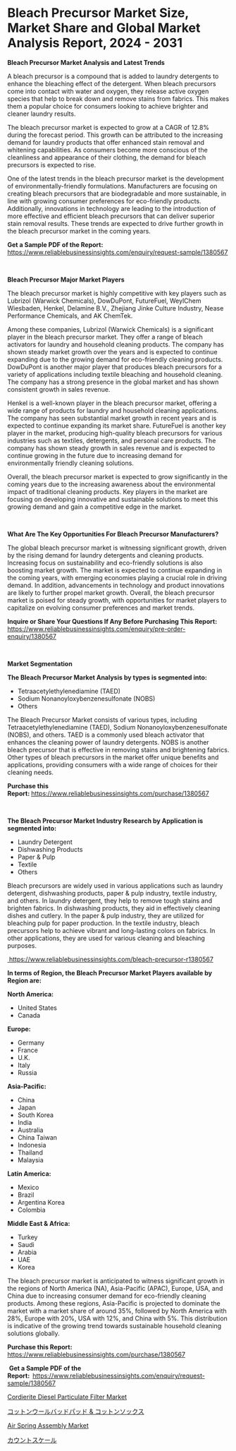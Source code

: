<p><h1>Bleach Precursor Market Size, Market Share and Global Market Analysis Report, 2024 - 2031</h1></p><p><strong>Bleach Precursor Market Analysis and Latest Trends</strong></p>
<p><p>A bleach precursor is a compound that is added to laundry detergents to enhance the bleaching effect of the detergent. When bleach precursors come into contact with water and oxygen, they release active oxygen species that help to break down and remove stains from fabrics. This makes them a popular choice for consumers looking to achieve brighter and cleaner laundry results.</p><p>The bleach precursor market is expected to grow at a CAGR of 12.8% during the forecast period. This growth can be attributed to the increasing demand for laundry products that offer enhanced stain removal and whitening capabilities. As consumers become more conscious of the cleanliness and appearance of their clothing, the demand for bleach precursors is expected to rise.</p><p>One of the latest trends in the bleach precursor market is the development of environmentally-friendly formulations. Manufacturers are focusing on creating bleach precursors that are biodegradable and more sustainable, in line with growing consumer preferences for eco-friendly products. Additionally, innovations in technology are leading to the introduction of more effective and efficient bleach precursors that can deliver superior stain removal results. These trends are expected to drive further growth in the bleach precursor market in the coming years.</p></p>
<p><strong>Get a Sample PDF of the Report:&nbsp;</strong> <a href="https://www.reliablebusinessinsights.com/enquiry/request-sample/1380567">https://www.reliablebusinessinsights.com/enquiry/request-sample/1380567</a></p>
<p>&nbsp;</p>
<p><strong>Bleach Precursor Major Market Players</strong></p>
<p><p>The bleach precursor market is highly competitive with key players such as Lubrizol (Warwick Chemicals), DowDuPont, FutureFuel, WeylChem Wiesbaden, Henkel, Delamine B.V., Zhejiang Jinke Culture Industry, Nease Performance Chemicals, and AK ChemTek. </p><p>Among these companies, Lubrizol (Warwick Chemicals) is a significant player in the bleach precursor market. They offer a range of bleach activators for laundry and household cleaning products. The company has shown steady market growth over the years and is expected to continue expanding due to the growing demand for eco-friendly cleaning products. DowDuPont is another major player that produces bleach precursors for a variety of applications including textile bleaching and household cleaning. The company has a strong presence in the global market and has shown consistent growth in sales revenue.</p><p>Henkel is a well-known player in the bleach precursor market, offering a wide range of products for laundry and household cleaning applications. The company has seen substantial market growth in recent years and is expected to continue expanding its market share. FutureFuel is another key player in the market, producing high-quality bleach precursors for various industries such as textiles, detergents, and personal care products. The company has shown steady growth in sales revenue and is expected to continue growing in the future due to increasing demand for environmentally friendly cleaning solutions.</p><p>Overall, the bleach precursor market is expected to grow significantly in the coming years due to the increasing awareness about the environmental impact of traditional cleaning products. Key players in the market are focusing on developing innovative and sustainable solutions to meet this growing demand and gain a competitive edge in the market.</p></p>
<p>&nbsp;</p>
<p><strong>What Are The Key Opportunities For Bleach Precursor Manufacturers?</strong></p>
<p><p>The global bleach precursor market is witnessing significant growth, driven by the rising demand for laundry detergents and cleaning products. Increasing focus on sustainability and eco-friendly solutions is also boosting market growth. The market is expected to continue expanding in the coming years, with emerging economies playing a crucial role in driving demand. In addition, advancements in technology and product innovations are likely to further propel market growth. Overall, the bleach precursor market is poised for steady growth, with opportunities for market players to capitalize on evolving consumer preferences and market trends.</p></p>
<p><strong>Inquire or Share Your Questions If Any Before Purchasing This Report:</strong> <a href="https://www.reliablebusinessinsights.com/enquiry/pre-order-enquiry/1380567">https://www.reliablebusinessinsights.com/enquiry/pre-order-enquiry/1380567</a></p>
<p>&nbsp;</p>
<p><strong>Market Segmentation</strong></p>
<p><strong>The Bleach Precursor Market Analysis by types is segmented into:</strong></p>
<p><ul><li>Tetraacetylethylenediamine (TAED)</li><li>Sodium Nonanoyloxybenzenesulfonate (NOBS)</li><li>Others</li></ul></p>
<p><p>The Bleach Precursor Market consists of various types, including Tetraacetylethylenediamine (TAED), Sodium Nonanoyloxybenzenesulfonate (NOBS), and others. TAED is a commonly used bleach activator that enhances the cleaning power of laundry detergents. NOBS is another bleach precursor that is effective in removing stains and brightening fabrics. Other types of bleach precursors in the market offer unique benefits and applications, providing consumers with a wide range of choices for their cleaning needs.</p></p>
<p><strong>Purchase this Report:&nbsp;</strong><a href="https://www.reliablebusinessinsights.com/purchase/1380567">https://www.reliablebusinessinsights.com/purchase/1380567</a></p>
<p>&nbsp;</p>
<p><strong>The Bleach Precursor Market Industry Research by Application is segmented into:</strong></p>
<p><ul><li>Laundry Detergent</li><li>Dishwashing Products</li><li>Paper & Pulp</li><li>Textile</li><li>Others</li></ul></p>
<p><p>Bleach precursors are widely used in various applications such as laundry detergent, dishwashing products, paper & pulp industry, textile industry, and others. In laundry detergent, they help to remove tough stains and brighten fabrics. In dishwashing products, they aid in effectively cleaning dishes and cutlery. In the paper & pulp industry, they are utilized for bleaching pulp for paper production. In the textile industry, bleach precursors help to achieve vibrant and long-lasting colors on fabrics. In other applications, they are used for various cleaning and bleaching purposes.</p></p>
<p><a href="https://www.reliablebusinessinsights.com/bleach-precursor-r1380567">&nbsp;https://www.reliablebusinessinsights.com/bleach-precursor-r1380567</a></p>
<p><strong>In terms of Region, the Bleach Precursor Market Players available by Region are:</strong></p>
<p>
    <p> <strong> North America: </strong>
        <ul>
            <li>United States</li>
            <li>Canada</li>
        </ul>
        </p> 
    <p> <strong> Europe: </strong>
        <ul>
            <li>Germany</li>
            <li>France</li>
            <li>U.K.</li>
            <li>Italy</li>
            <li>Russia</li>
        </ul>
        </p> 
    <p> <strong> Asia-Pacific: </strong>
        <ul>
            <li>China</li>
            <li>Japan</li>
            <li>South Korea</li>
            <li>India</li>
            <li>Australia</li>
            <li>China Taiwan</li>
            <li>Indonesia</li>
            <li>Thailand</li>
            <li>Malaysia</li>
        </ul>
        </p> 
    <p> <strong> Latin America: </strong>
        <ul>
            <li>Mexico</li>
            <li>Brazil</li>
            <li>Argentina Korea</li>
            <li>Colombia</li>
        </ul>
        </p> 
    <p> <strong> Middle East & Africa: </strong>
        <ul>
            <li>Turkey</li>
            <li>Saudi</li>
            <li>Arabia</li>
            <li>UAE</li>
            <li>Korea</li>
        </ul>
    </p>
    </p>
<p><p>The bleach precursor market is anticipated to witness significant growth in the regions of North America (NA), Asia-Pacific (APAC), Europe, USA, and China due to increasing consumer demand for eco-friendly cleaning products. Among these regions, Asia-Pacific is projected to dominate the market with a market share of around 35%, followed by North America with 28%, Europe with 20%, USA with 12%, and China with 5%. This distribution is indicative of the growing trend towards sustainable household cleaning solutions globally.</p></p>
<p><strong>Purchase this Report: </strong><a href="https://www.reliablebusinessinsights.com/purchase/1380567">https://www.reliablebusinessinsights.com/purchase/1380567</a></p>
<p>&nbsp;<strong>Get a Sample PDF of the Report:&nbsp;&nbsp;</strong><a href="https://www.reliablebusinessinsights.com/enquiry/request-sample/1380567">https://www.reliablebusinessinsights.com/enquiry/request-sample/1380567</a></p>
<p><strong></strong></p>
<p><p><a href="https://github.com/gcimaudf65/Market-Research-Report-List-1/blob/main/cordierite-diesel-particulate-filter-market.md">Cordierite Diesel Particulate Filter Market</a></p><p><a href="https://github.com/tanyaali3/Market-Research-Report-List-1/blob/main/2675490129088.md">コットンウールバッドパッド & コットンソックス</a></p><p><a href="https://github.com/pennyaldbrittonh658/Market-Research-Report-List-1/blob/main/air-spring-assembly-market.md">Air Spring Assembly Market</a></p><p><a href="https://github.com/DwightHuels1/Market-Research-Report-List-1/blob/main/2955153129089.md">カウントスケール</a></p></p>